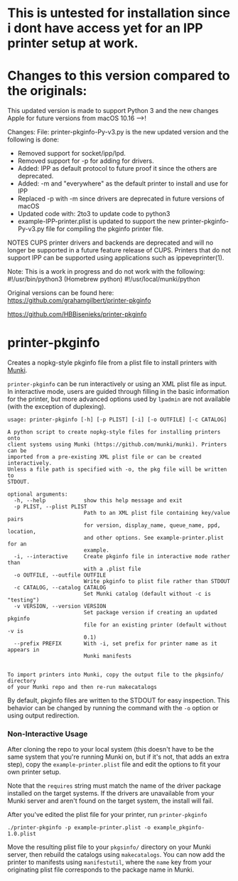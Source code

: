 This is untested for installation since i dont have access yet for an IPP printer setup at work.
==================================


Changes to this version compared to the originals:
==================================
This updated version is made to support Python 3 and the new changes Apple for future versions from macOS 10.16 -->!

Changes:
File: printer-pkginfo-Py-v3.py is the new updated version and the following is done:
- Removed support for socket/ipp/lpd.
- Removed support for -p for adding for drivers. 
- Added: IPP as default protocol to future proof it since the others are deprecated.
- Added: -m and "everywhere" as the default printer to install and use for IPP
- Replaced -p with -m since drivers are deprecated in future versions of macOS
- Updated code with: 2to3 to update code to python3
- example-IPP-printer.plist is updated to support the new printer-pkginfo-Py-v3.py file for compiling the pkginfo printer file.


NOTES
CUPS printer drivers and backends are deprecated and will no longer  be
       supported  in  a  future feature release of CUPS.  Printers that do not
       support   IPP   can   be   supported   using   applications   such   as
       ippeveprinter(1).


Note: This is a work in progress and do not work with the following:
#!/usr/bin/python3 (Homebrew python)
#!/usr/local/munki/python

Original versions can be found here:
https://github.com/grahamgilbert/printer-pkginfo 

https://github.com/HBBisenieks/printer-pkginfo

printer-pkginfo
===============

Creates a nopkg-style pkginfo file from a plist file to install printers with
[Munki](https://github.com/munki/munki).

`printer-pkginfo` can be run interactively or using an XML plist file as
input. In interactive mode, users are guided through filling in the basic
information for the printer, but more advanced options used by `lpadmin`
are not available (with the exception of duplexing).

```
usage: printer-pkginfo [-h] [-p PLIST] [-i] [-o OUTFILE] [-c CATALOG]

A python script to create nopkg-style files for installing printers onto
client systems using Munki (https://github.com/munki/munki). Printers can be
imported from a pre-existing XML plist file or can be created interactively.
Unless a file path is specified with -o, the pkg file will be written to
STDOUT.

optional arguments:
  -h, --help            show this help message and exit
  -p PLIST, --plist PLIST
                        Path to an XML plist file containing key/value pairs
                        for version, display_name, queue_name, ppd, location,
                        and other options. See example-printer.plist for an
                        example.
  -i, --interactive     Create pkginfo file in interactive mode rather than
                        with a .plist file
  -o OUTFILE, --outfile OUTFILE
                        Write pkginfo to plist file rather than STDOUT
  -c CATALOG, --catalog CATALOG
                        Set Munki catalog (default without -c is "testing")
  -v VERSION, --version VERSION
                        Set package version if creating an updated pkginfo
                        file for an existing printer (default without -v is
                        0.1)
  --prefix PREFIX       With -i, set prefix for printer name as it appears in
                        Munki manifests


To import printers into Munki, copy the output file to the pkgsinfo/ directory
of your Munki repo and then re-run makecatalogs
```

By default, pkginfo files are written to the STDOUT for easy inspection. This
behavior can be changed by running the command with the `-o` option or using
output redirection.

### Non-Interactive Usage

After cloning the repo to your local system (this doesn't have to be the same
system that you're running Munki on, but if it's not, that adds an extra step),
copy the `example-printer.plist` file and edit the options to fit your own
printer setup.

Note that the `requires` string must match the name of the driver package
installed on the target systems. If the drivers are unavailable from your
Munki server and aren't found on the target system, the install will fail.

After you've edited the plist file for your printer, run `printer-pkginfo`

```
./printer-pkginfo -p example-printer.plist -o example_pkginfo-1.0.plist
```

Move the resulting plist file to your `pkgsinfo/` directory on your Munki
server, then rebuild the catalogs using `makecatalogs`. You can now add the
printer to manifests using `manifestutil`, where the `name` key from your
originating plist file corresponds to the package name in Munki.
